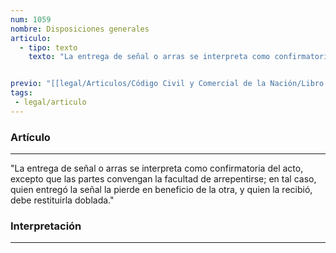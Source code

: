 ```yaml
---
num: 1059
nombre: Disposiciones generales
articulo: 
  - tipo: texto
    texto: "La entrega de señal o arras se interpreta como confirmatoria del acto, excepto que las partes convengan la facultad de arrepentirse; en tal caso, quien entregó la señal la pierde en beneficio de la otra, y quien la recibió, debe restituirla doblada."


previo: "[[legal/Articulos/Código Civil y Comercial de la Nación/Libro Tercero/Título 2/Capítulo 9/Sección 5/Sección 5, Señal.md|Sección 5, Señal]]"
tags: 
 - legal/articulo
---
```

### Artículo
---
"La entrega de señal o arras se interpreta como confirmatoria del acto, excepto que las partes convengan la facultad de arrepentirse; en tal caso, quien entregó la señal la pierde en beneficio de la otra, y quien la recibió, debe restituirla doblada."

### Interpretación
---
